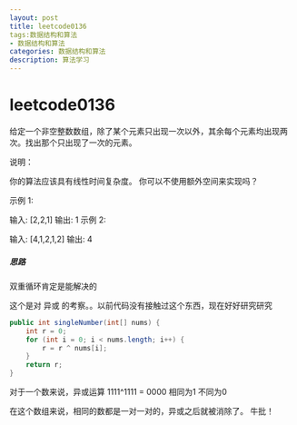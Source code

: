 ```yaml
---
layout: post
title: leetcode0136
tags:数据结构和算法
- 数据结构和算法
categories: 数据结构和算法
description: 算法学习
---
```

# leetcode0136

给定一个非空整数数组，除了某个元素只出现一次以外，其余每个元素均出现两次。找出那个只出现了一次的元素。

说明：

你的算法应该具有线性时间复杂度。 你可以不使用额外空间来实现吗？

示例 1:

输入: [2,2,1]
输出: 1
示例 2:

输入: [4,1,2,1,2]
输出: 4



##### 思路

双重循环肯定是能解决的

这个是对 异或 的考察。。以前代码没有接触过这个东西，现在好好研究研究



```java
public int singleNumber(int[] nums) {
    int r = 0;
    for (int i = 0; i < nums.length; i++) {
        r = r ^ nums[i];
    }
    return r;
}
```



对于一个数来说，异或运算   1111^1111 = 0000  相同为1 不同为0

在这个数组来说，相同的数都是一对一对的，异或之后就被消除了。 牛批！